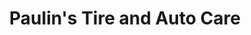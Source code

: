 ---
title: "Paulin's Tire and Auto Care"
url: /portland/paulins-tire-and-auto-care/
shop: Autowerkstatt
---